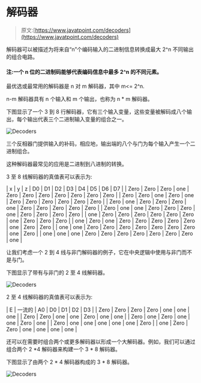 # 解码器

> 原文:[https://www.javatpoint.com/decoders](https://www.javatpoint.com/decoders)

解码器可以被描述为将来自“n”个编码输入的二进制信息转换成最大 2^n 不同输出的组合电路。

#### 注:一个 n 位的二进制码能够代表编码信息中最多 2^n 的不同元素。

最优选或最常用的解码器是 n 对 m 解码器，其中 m<= 2^n.

n-m 解码器具有 n 个输入和 m 个输出，也称为 n * m 解码器。

下图显示了一个 3 到 8 行解码器，它有三个输入变量，这些变量被解码成八个输出，每个输出代表三个二进制输入变量的组合之一。

![Decoders](../Images/932f813780a60dde3d4a964d811ec4f9.png)

三个反相器门提供输入的补码，相应地，输出端的八个与门为每个输入产生一个二进制组合。

这种解码器最常见的应用是二进制到八进制的转换。

3 至 8 线解码器的真值表可以表示为:

| x | y | z | D0 | D1 | D2 | D3 | D4 | D5 | D6 | D7 |
| Zero | Zero | Zero | one | Zero | Zero | Zero | Zero | Zero | Zero | Zero |
| Zero | Zero | one | Zero | one | Zero | Zero | Zero | Zero | Zero | Zero |
| Zero | one | Zero | Zero | Zero | one | Zero | Zero | Zero | Zero | Zero |
| Zero | one | one | Zero | Zero | Zero | one | Zero | Zero | Zero | Zero |
| one | Zero | Zero | Zero | Zero | Zero | Zero | one | Zero | Zero | Zero |
| one | Zero | one | Zero | Zero | Zero | Zero | Zero | one | Zero | Zero |
| one | one | Zero | Zero | Zero | Zero | Zero | Zero | Zero | one | Zero |
| one | one | one | Zero | Zero | Zero | Zero | Zero | Zero | Zero | one |

让我们考虑一个 2 到 4 线与非门解码器的例子，它在中央逻辑中使用与非门而不是与门。

下图显示了带有与非门的 2 至 4 线解码器。

![Decoders](../Images/93fa9b65f30b948c94550003f4d349cc.png)

2 至 4 线解码器的真值表可以表示为:

| E | 一流的 | A0 | D0 | D1 | D2 | D3 |
| Zero | Zero | Zero | Zero | one | one | one |
| Zero | Zero | one | one | Zero | one | one |
| Zero | one | Zero | one | one | Zero | one |
| Zero | one | one | one | one | one | Zero |
| one | Zero | Zero | one | one | one | one |

还可以在需要时组合两个或更多解码器以形成一个大解码器。例如，我们可以通过组合两个 2 *4 解码器来构建一个 3 * 8 解码器。

下图显示了由两个 2 * 4 解码器构成的 3 * 8 解码器。

![Decoders](../Images/8a41b43e30fef783b668d7131dd8e39e.png)